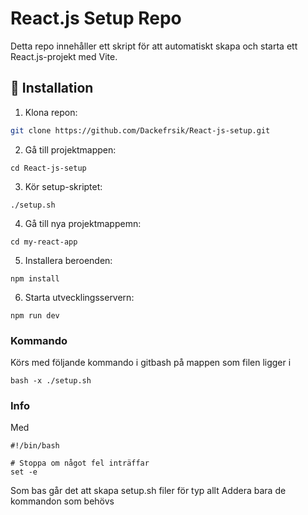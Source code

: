 # React.js Setup Repo

Detta repo innehåller ett skript för att automatiskt skapa och starta ett React.js-projekt med Vite.

## 🚀 Installation

1. Klona repon:
```sh
git clone https://github.com/Dackefrsik/React-js-setup.git
```

2. Gå till projektmappen:

```
cd React-js-setup
```
3. Kör setup-skriptet:

 ```
./setup.sh
```
4. Gå till nya projektmappemn: 

```
cd my-react-app
```

5. Installera beroenden:
```
npm install
```
6. Starta utvecklingsservern: 
```
npm run dev
```

### Kommando

Körs med följande kommando i gitbash på mappen som filen ligger i 
```
bash -x ./setup.sh
```

### Info

Med 

```
#!/bin/bash

# Stoppa om något fel inträffar
set -e
```
Som bas går det att skapa setup.sh filer för typ allt
Addera bara de kommandon som behövs
